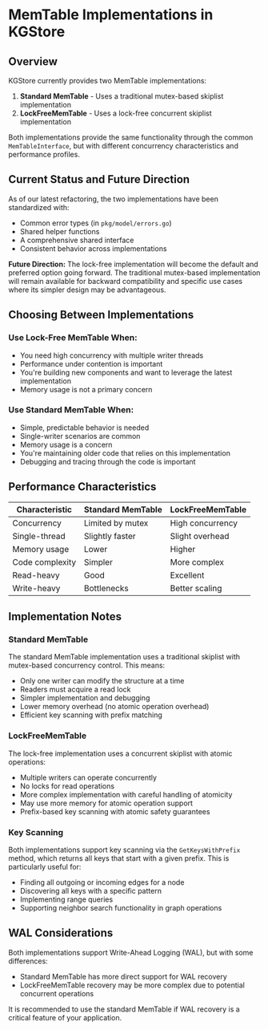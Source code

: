 # MemTable Implementations in KGStore

## Overview

KGStore currently provides two MemTable implementations:

1. **Standard MemTable** - Uses a traditional mutex-based skiplist implementation
2. **LockFreeMemTable** - Uses a lock-free concurrent skiplist implementation

Both implementations provide the same functionality through the common `MemTableInterface`, but with different concurrency characteristics and performance profiles.

## Current Status and Future Direction

As of our latest refactoring, the two implementations have been standardized with:
- Common error types (in `pkg/model/errors.go`)
- Shared helper functions
- A comprehensive shared interface
- Consistent behavior across implementations

**Future Direction:** The lock-free implementation will become the default and preferred option going forward. The traditional mutex-based implementation will remain available for backward compatibility and specific use cases where its simpler design may be advantageous.

## Choosing Between Implementations

### Use Lock-Free MemTable When:

- You need high concurrency with multiple writer threads
- Performance under contention is important
- You're building new components and want to leverage the latest implementation
- Memory usage is not a primary concern

### Use Standard MemTable When:

- Simple, predictable behavior is needed
- Single-writer scenarios are common
- Memory usage is a concern
- You're maintaining older code that relies on this implementation
- Debugging and tracing through the code is important

## Performance Characteristics

| Characteristic | Standard MemTable | LockFreeMemTable |
|----------------|------------------|------------------|
| Concurrency    | Limited by mutex | High concurrency |
| Single-thread  | Slightly faster  | Slight overhead  |
| Memory usage   | Lower           | Higher           |
| Code complexity| Simpler         | More complex     |
| Read-heavy     | Good            | Excellent        |
| Write-heavy    | Bottlenecks     | Better scaling   |

## Implementation Notes

### Standard MemTable

The standard MemTable implementation uses a traditional skiplist with mutex-based concurrency control. This means:

- Only one writer can modify the structure at a time
- Readers must acquire a read lock
- Simpler implementation and debugging
- Lower memory overhead (no atomic operation overhead)
- Efficient key scanning with prefix matching

### LockFreeMemTable

The lock-free implementation uses a concurrent skiplist with atomic operations:

- Multiple writers can operate concurrently
- No locks for read operations
- More complex implementation with careful handling of atomicity
- May use more memory for atomic operation support
- Prefix-based key scanning with atomic safety guarantees

### Key Scanning

Both implementations support key scanning via the `GetKeysWithPrefix` method, which returns all keys that start with a given prefix. This is particularly useful for:

- Finding all outgoing or incoming edges for a node
- Discovering all keys with a specific pattern
- Implementing range queries
- Supporting neighbor search functionality in graph operations

## WAL Considerations

Both implementations support Write-Ahead Logging (WAL), but with some differences:

- Standard MemTable has more direct support for WAL recovery
- LockFreeMemTable recovery may be more complex due to potential concurrent operations

It is recommended to use the standard MemTable if WAL recovery is a critical feature of your application.